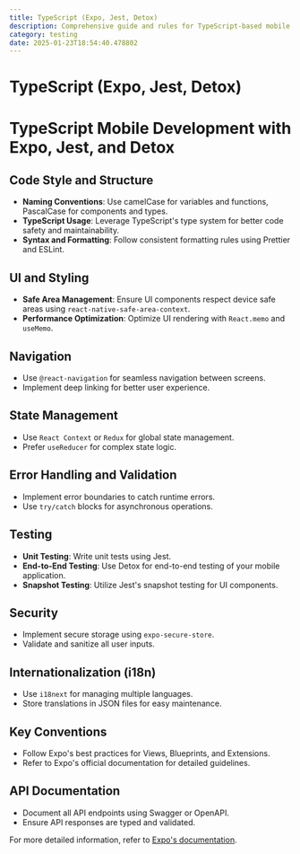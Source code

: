 ```yaml
---
title: TypeScript (Expo, Jest, Detox)
description: Comprehensive guide and rules for TypeScript-based mobile development using Expo, Jest, and Detox. Includes best practices for code style, UI/UX, performance, testing, and more.
category: testing
date: 2025-01-23T18:54:40.478802
---
```


# TypeScript (Expo, Jest, Detox)

# TypeScript Mobile Development with Expo, Jest, and Detox

## Code Style and Structure
- **Naming Conventions**: Use camelCase for variables and functions, PascalCase for components and types.
- **TypeScript Usage**: Leverage TypeScript's type system for better code safety and maintainability.
- **Syntax and Formatting**: Follow consistent formatting rules using Prettier and ESLint.

## UI and Styling
- **Safe Area Management**: Ensure UI components respect device safe areas using `react-native-safe-area-context`.
- **Performance Optimization**: Optimize UI rendering with `React.memo` and `useMemo`.

## Navigation
- Use `@react-navigation` for seamless navigation between screens.
- Implement deep linking for better user experience.

## State Management
- Use `React Context` or `Redux` for global state management.
- Prefer `useReducer` for complex state logic.

## Error Handling and Validation
- Implement error boundaries to catch runtime errors.
- Use `try/catch` blocks for asynchronous operations.

## Testing
- **Unit Testing**: Write unit tests using Jest.
- **End-to-End Testing**: Use Detox for end-to-end testing of your mobile application.
- **Snapshot Testing**: Utilize Jest's snapshot testing for UI components.

## Security
- Implement secure storage using `expo-secure-store`.
- Validate and sanitize all user inputs.

## Internationalization (i18n)
- Use `i18next` for managing multiple languages.
- Store translations in JSON files for easy maintenance.

## Key Conventions
- Follow Expo's best practices for Views, Blueprints, and Extensions.
- Refer to Expo's official documentation for detailed guidelines.

## API Documentation
- Document all API endpoints using Swagger or OpenAPI.
- Ensure API responses are typed and validated.

For more detailed information, refer to [Expo's documentation](https://docs.expo.dev/).
